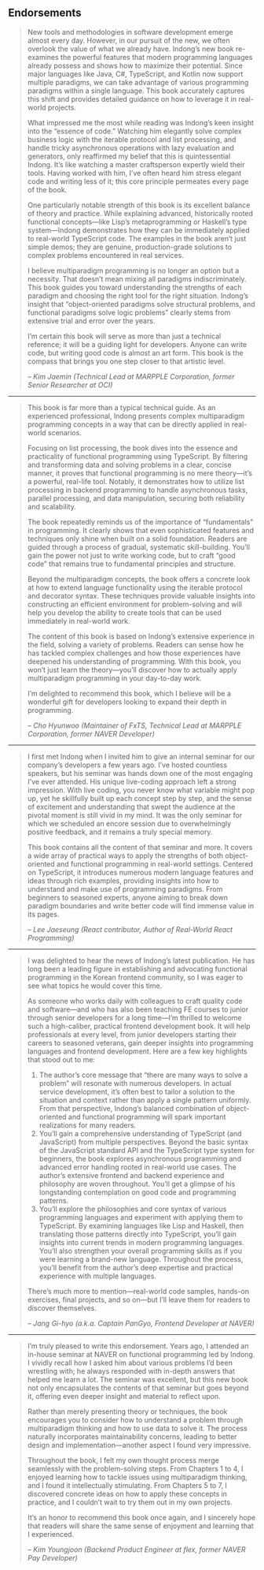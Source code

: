 ## Endorsements

> New tools and methodologies in software development emerge almost every day. However, in our pursuit of the new, we often overlook the value of what we already have. Indong’s new book re-examines the powerful features that modern programming languages already possess and shows how to maximize their potential. Since major languages like Java, C#, TypeScript, and Kotlin now support multiple paradigms, we can take advantage of various programming paradigms within a single language. This book accurately captures this shift and provides detailed guidance on how to leverage it in real-world projects.
>
> What impressed me the most while reading was Indong’s keen insight into the “essence of code.” Watching him elegantly solve complex business logic with the iterable protocol and list processing, and handle tricky asynchronous operations with lazy evaluation and generators, only reaffirmed my belief that this is quintessential Indong. It’s like watching a master craftsperson expertly wield their tools. Having worked with him, I’ve often heard him stress elegant code and writing less of it; this core principle permeates every page of the book.
>
> One particularly notable strength of this book is its excellent balance of theory and practice. While explaining advanced, historically rooted functional concepts—like Lisp’s metaprogramming or Haskell’s type system—Indong demonstrates how they can be immediately applied to real-world TypeScript code. The examples in the book aren’t just simple demos; they are genuine, production-grade solutions to complex problems encountered in real services.
>
> I believe multiparadigm programming is no longer an option but a necessity. That doesn’t mean mixing all paradigms indiscriminately. This book guides you toward understanding the strengths of each paradigm and choosing the right tool for the right situation. Indong’s insight that “object-oriented paradigms solve structural problems, and functional paradigms solve logic problems” clearly stems from extensive trial and error over the years.
>
> I’m certain this book will serve as more than just a technical reference; it will be a guiding light for developers. Anyone can write code, but writing good code is almost an art form. This book is the compass that brings you one step closer to that artistic level.
>
> _– Kim Jaemin (Technical Lead at MARPPLE Corporation, former Senior Researcher at OCI)_

---

> This book is far more than a typical technical guide. As an experienced professional, Indong presents complex multiparadigm programming concepts in a way that can be directly applied in real-world scenarios.
>
> Focusing on list processing, the book dives into the essence and practicality of functional programming using TypeScript. By filtering and transforming data and solving problems in a clear, concise manner, it proves that functional programming is no mere theory—it’s a powerful, real-life tool. Notably, it demonstrates how to utilize list processing in backend programming to handle asynchronous tasks, parallel processing, and data manipulation, securing both reliability and scalability.
>
> The book repeatedly reminds us of the importance of “fundamentals” in programming. It clearly shows that even sophisticated features and techniques only shine when built on a solid foundation. Readers are guided through a process of gradual, systematic skill-building. You’ll gain the power not just to write working code, but to craft “good code” that remains true to fundamental principles and structure.
>
> Beyond the multiparadigm concepts, the book offers a concrete look at how to extend language functionality using the iterable protocol and decorator syntax. These techniques provide valuable insights into constructing an efficient environment for problem-solving and will help you develop the ability to create tools that can be used immediately in real-world work.
>
> The content of this book is based on Indong’s extensive experience in the field, solving a variety of problems. Readers can sense how he has tackled complex challenges and how those experiences have deepened his understanding of programming. With this book, you won’t just learn the theory—you’ll discover how to actually apply multiparadigm programming in your day-to-day work.
>
> I’m delighted to recommend this book, which I believe will be a wonderful gift for developers looking to expand their depth in programming.
>
> _– Cho Hyunwoo (Maintainer of FxTS, Technical Lead at MARPPLE Corporation, former NAVER Developer)_

---

> I first met Indong when I invited him to give an internal seminar for our company’s developers a few years ago. I’ve hosted countless speakers, but his seminar was hands down one of the most engaging I’ve ever attended. His unique live-coding approach left a strong impression. With live coding, you never know what variable might pop up, yet he skillfully built up each concept step by step, and the sense of excitement and understanding that swept the audience at the pivotal moment is still vivid in my mind. It was the only seminar for which we scheduled an encore session due to overwhelmingly positive feedback, and it remains a truly special memory.
>
> This book contains all the content of that seminar and more. It covers a wide array of practical ways to apply the strengths of both object-oriented and functional programming in real-world settings. Centered on TypeScript, it introduces numerous modern language features and ideas through rich examples, providing insights into how to understand and make use of programming paradigms. From beginners to seasoned experts, anyone aiming to break down paradigm boundaries and write better code will find immense value in its pages.
>
> _– Lee Jaeseung (React contributor, Author of *Real-World React Programming*)_

---

> I was delighted to hear the news of Indong’s latest publication. He has long been a leading figure in establishing and advocating functional programming in the Korean frontend community, so I was eager to see what topics he would cover this time.
>
> As someone who works daily with colleagues to craft quality code and software—and who has also been teaching FE courses to junior through senior developers for a long time—I’m thrilled to welcome such a high-caliber, practical frontend development book. It will help professionals at every level, from junior developers starting their careers to seasoned veterans, gain deeper insights into programming languages and frontend development. Here are a few key highlights that stood out to me:
>
> 1. The author’s core message that “there are many ways to solve a problem” will resonate with numerous developers. In actual service development, it’s often best to tailor a solution to the situation and context rather than apply a single pattern uniformly. From that perspective, Indong’s balanced combination of object-oriented and functional programming will spark important realizations for many readers.
> 2. You’ll gain a comprehensive understanding of TypeScript (and JavaScript) from multiple perspectives. Beyond the basic syntax of the JavaScript standard API and the TypeScript type system for beginners, the book explores asynchronous programming and advanced error handling rooted in real-world use cases. The author’s extensive frontend and backend experience and philosophy are woven throughout. You’ll get a glimpse of his longstanding contemplation on good code and programming patterns.
> 3. You’ll explore the philosophies and core syntax of various programming languages and experiment with applying them to TypeScript. By examining languages like Lisp and Haskell, then translating those patterns directly into TypeScript, you’ll gain insights into current trends in modern programming languages. You’ll also strengthen your overall programming skills as if you were learning a brand-new language. Throughout the process, you’ll benefit from the author’s deep expertise and practical experience with multiple languages.
>
> There’s much more to mention—real-world code samples, hands-on exercises, final projects, and so on—but I’ll leave them for readers to discover themselves.
>
> _– Jang Gi-hyo (a.k.a. Captain PanGyo, Frontend Developer at NAVER)_

---

> I’m truly pleased to write this endorsement. Years ago, I attended an in-house seminar at NAVER on functional programming led by Indong. I vividly recall how I asked him about various problems I’d been wrestling with; he always responded with in-depth answers that helped me learn a lot. The seminar was excellent, but this new book not only encapsulates the contents of that seminar but goes beyond it, offering even deeper insight and material to reflect upon.
>
> Rather than merely presenting theory or techniques, the book encourages you to consider how to understand a problem through multiparadigm thinking and how to use data to solve it. The process naturally incorporates maintainability concerns, leading to better design and implementation—another aspect I found very impressive.
>
> Throughout the book, I felt my own thought process merge seamlessly with the problem-solving steps. From Chapters 1 to 4, I enjoyed learning how to tackle issues using multiparadigm thinking, and I found it intellectually stimulating. From Chapters 5 to 7, I discovered concrete ideas on how to apply these concepts in practice, and I couldn’t wait to try them out in my own projects.
>
> It’s an honor to recommend this book once again, and I sincerely hope that readers will share the same sense of enjoyment and learning that I experienced.
>
> _– Kim Youngjoon (Backend Product Engineer at flex, former NAVER Pay Developer)_

 